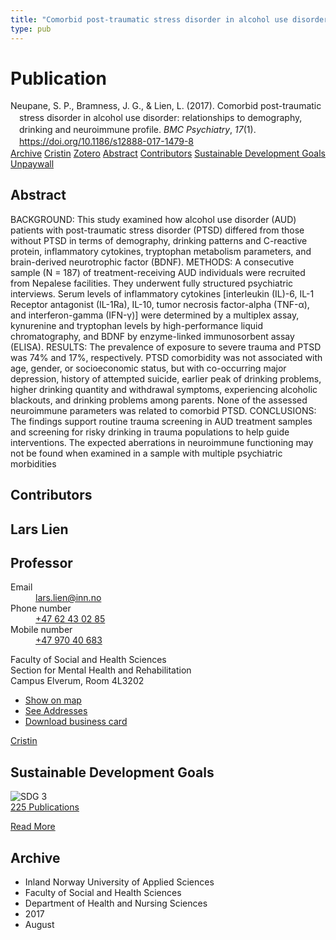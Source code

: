 ```yaml
---
title: "Comorbid post-traumatic stress disorder in alcohol use disorder: relationships to demography, drinking and neuroimmune profile"
type: pub
---
```

<h1>Publication</h1>
<article id="csl-bib-container-E5CCHGNV" class="csl-bib-container">
  <div class="csl-bib-body" style="line-height: 1.35; padding-left: 1em; text-indent:-1em;">
  <div class="csl-entry">Neupane, S. P., Bramness, J. G., &amp; Lien, L. (2017). Comorbid post-traumatic stress disorder in alcohol use disorder: relationships to demography, drinking and neuroimmune profile. <i>BMC Psychiatry</i>, <i>17</i>(1). <a href="https://doi.org/10.1186/s12888-017-1479-8">https://doi.org/10.1186/s12888-017-1479-8</a></div>
</div>
  <div class="csl-bib-buttons">
    <a href="#taxonomy-article-E5CCHGNV" class="csl-bib-button">Archive</a>
    <a href="https://app.cristin.no/results/show.jsf?id=1489686" alt="Cristin URL" class="csl-bib-button">Cristin</a>
    <a href="http://zotero.org/groups/5022929/items/E5CCHGNV" alt="Zotero URL" class="csl-bib-button">Zotero</a>
    <a href="#abstract-article-E5CCHGNV" class="csl-bib-button">Abstract</a>
    <a href="#contributors-article-E5CCHGNV" class="csl-bib-button">Contributors</a>
    <a href="#sdg-article-E5CCHGNV" class="csl-bib-button">Sustainable Development Goals</a>
    <a href="https://bmcpsychiatry.biomedcentral.com/track/pdf/10.1186/s12888-017-1479-8" class="csl-bib-button">Unpaywall</a>
  </div>
  <div id="csl-bib-meta-container-E5CCHGNV"></div>
</article>
<div id="csl-bib-meta-E5CCHGNV" class="csl-bib-meta">
  <article id="abstract-article-E5CCHGNV" class="abstract-article">
    <h1>Abstract</h1>
    BACKGROUND: 
This study examined how alcohol use disorder (AUD) patients with post-traumatic stress disorder (PTSD) differed from those without PTSD in terms of demography, drinking patterns and C-reactive protein, inflammatory cytokines, tryptophan metabolism parameters, and brain-derived neurotrophic factor (BDNF). 
METHODS: 
A consecutive sample (N = 187) of treatment-receiving AUD individuals were recruited from Nepalese facilities. They underwent fully structured psychiatric interviews. Serum levels of inflammatory cytokines [interleukin (IL)-6, IL-1 Receptor antagonist (IL-1Ra), IL-10, tumor necrosis factor-alpha (TNF-α), and interferon-gamma (IFN-γ)] were determined by a multiplex assay, kynurenine and tryptophan levels by high-performance liquid chromatography, and BDNF by enzyme-linked immunosorbent assay (ELISA). 
RESULTS: 
The prevalence of exposure to severe trauma and PTSD was 74% and 17%, respectively. PTSD comorbidity was not associated with age, gender, or socioeconomic status, but with co-occurring major depression, history of attempted suicide, earlier peak of drinking problems, higher drinking quantity and withdrawal symptoms, experiencing alcoholic blackouts, and drinking problems among parents. None of the assessed neuroimmune parameters was related to comorbid PTSD. 
CONCLUSIONS: 
The findings support routine trauma screening in AUD treatment samples and screening for risky drinking in trauma populations to help guide interventions. The expected aberrations in neuroimmune functioning may not be found when examined in a sample with multiple psychiatric morbidities
  </article>
  <article id="contributors-article-E5CCHGNV" class="contributors-article">
    <h1>Contributors</h1>
    <div class="personas">
<div class="vrtx-hinn-person-card">
<div class="photo">
<i class="lar la-user-circle missing-person"></i>
</div>
<div class="info">
<hgroup><h1>Lars Lien</h1>
<h2>Professor</h2>
</hgroup><dl>
<dt>Email</dt>
<dd>
<a href="mailto:lars.lien@inn.no">lars.lien@inn.no</a>
</dd>
<dt>Phone number</dt>
<dd><a href="tel:+4762430285">
+47 62 43 02 85
</a></dd>
<dt>Mobile number</dt>
<dd><a href="tel:+4797040683">
+47 970 40 683
</a></dd>
</dl>
<p>
Faculty of Social and Health Sciences<br>
Section for Mental Health and Rehabilitation<br>
Campus Elverum,
Room 4L3202
</p>
<ul class="vrtx-hinn-links">
<li><a href="https://www.google.com/maps?q=60.88177,11.53669">Show on map</a></li>
<li><a href="https://www.inn.no/english/find-an-employee/lars-lien.html#vrtx-hinn-addresses">See Addresses</a></li>
<li><a href="https://www.inn.no/english/find-an-employee/lars-lien.html?vrtx=vcf">Download business card</a></li>
</ul>
</div>
</div>
<a href="https://app.cristin.no/persons/show.jsf?id=14287" alt="Cristin URL" class="personas-cristin">Cristin</a>
</div>
  </article>
  <article id="sdg-article-E5CCHGNV" class="sdg-article">
    <h1>Sustainable Development Goals</h1>
    <div class="sdg-container"><div id="sdg3" class="sdg">
<img src="{{< params subfolder >}}images/sdg/sdg03_en.png" class="image" alt="SDG 3">
<div class="sdg-overlay">
<a href="{{< params subfolder >}}en/archive/?sdg=3#archive" class="sdg-publication-count"><span>225</span> Publications</a>
<p><a href="https://sdgs.un.org/goals/goal3" class="sdg-read-more">Read More</a></p>
</div>
</div></div>
  </article>
  <article id="taxonomy-article-E5CCHGNV" class="taxonomy-article">
    <h1>Archive</h1>
    <ul>
      <li>Inland Norway University of Applied Sciences</li>
      <li>Faculty of Social and Health Sciences</li>
      <li>Department of Health and Nursing Sciences</li>
      <li>2017</li>
      <li>August</li>
    </ul>
  </article>
</div>
